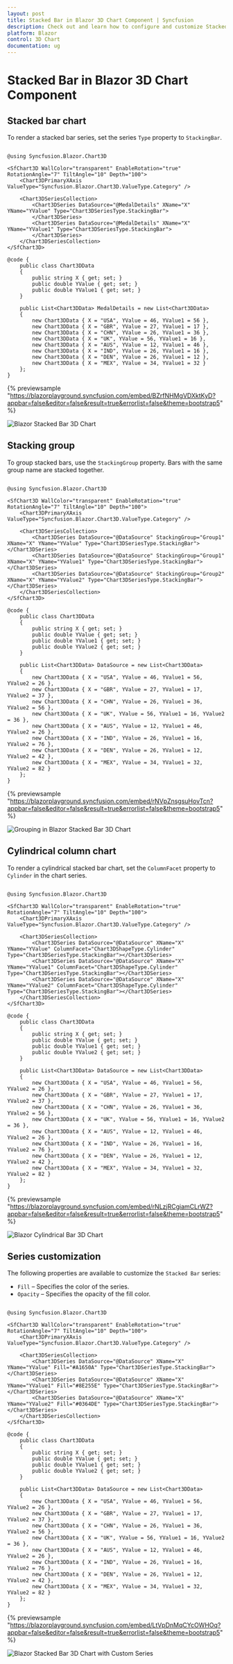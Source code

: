 ```yaml
---
layout: post
title: Stacked Bar in Blazor 3D Chart Component | Syncfusion
description: Check out and learn how to configure and customize Stacked Bar Chart in Syncfusion Blazor 3D Chart component.
platform: Blazor
control: 3D Chart
documentation: ug
---
```


# Stacked Bar in Blazor 3D Chart Component

## Stacked bar chart

To render a stacked bar series, set the series `Type` property to `StackingBar`.

```cshtml

@using Syncfusion.Blazor.Chart3D

<SfChart3D WallColor="transparent" EnableRotation="true" RotationAngle="7" TiltAngle="10" Depth="100">
    <Chart3DPrimaryXAxis ValueType="Syncfusion.Blazor.Chart3D.ValueType.Category" />

    <Chart3DSeriesCollection>
        <Chart3DSeries DataSource="@MedalDetails" XName="X" YName="YValue" Type="Chart3DSeriesType.StackingBar">
        </Chart3DSeries>
        <Chart3DSeries DataSource="@MedalDetails" XName="X" YName="YValue1" Type="Chart3DSeriesType.StackingBar">
        </Chart3DSeries>
    </Chart3DSeriesCollection>
</SfChart3D>

@code {
    public class Chart3DData
    {
        public string X { get; set; }
        public double YValue { get; set; }
        public double YValue1 { get; set; }
    }
	
    public List<Chart3DData> MedalDetails = new List<Chart3DData>
	{
        new Chart3DData { X = "USA", YValue = 46, YValue1 = 56 },
        new Chart3DData { X = "GBR", YValue = 27, YValue1 = 17 },
        new Chart3DData { X = "CHN", YValue = 26, YValue1 = 36 },
        new Chart3DData { X = "UK", YValue = 56, YValue1 = 16 },
        new Chart3DData { X = "AUS", YValue = 12, YValue1 = 46 },
        new Chart3DData { X = "IND", YValue = 26, YValue1 = 16 },
        new Chart3DData { X = "DEN", YValue = 26, YValue1 = 12 },
        new Chart3DData { X = "MEX", YValue = 34, YValue1 = 32 }
    };
}

```
{% previewsample "https://blazorplayground.syncfusion.com/embed/BZrfNHMgVDXktKyD?appbar=false&editor=false&result=true&errorlist=false&theme=bootstrap5" %}

![Blazor Stacked Bar 3D Chart](../images/chart-types-images/blazor-stacked-Bar-chart.png)

## Stacking group

To group stacked bars, use the `StackingGroup` property. Bars with the same group name are stacked together.

```cshtml

@using Syncfusion.Blazor.Chart3D

<SfChart3D WallColor="transparent" EnableRotation="true" RotationAngle="7" TiltAngle="10" Depth="100">
    <Chart3DPrimaryXAxis ValueType="Syncfusion.Blazor.Chart3D.ValueType.Category" />

    <Chart3DSeriesCollection>
        <Chart3DSeries DataSource="@DataSource" StackingGroup="Group1" XName="X" YName="YValue" Type="Chart3DSeriesType.StackingBar"></Chart3DSeries>
        <Chart3DSeries DataSource="@DataSource" StackingGroup="Group1" XName="X" YName="YValue1" Type="Chart3DSeriesType.StackingBar"></Chart3DSeries>
        <Chart3DSeries DataSource="@DataSource" StackingGroup="Group2" XName="X" YName="YValue2" Type="Chart3DSeriesType.StackingBar"></Chart3DSeries>
    </Chart3DSeriesCollection>
</SfChart3D>

@code {
    public class Chart3DData
    {
        public string X { get; set; }
        public double YValue { get; set; }
        public double YValue1 { get; set; }
        public double YValue2 { get; set; }
    }

    public List<Chart3DData> DataSource = new List<Chart3DData>
	{
        new Chart3DData { X = "USA", YValue = 46, YValue1 = 56, YValue2 = 26 },
        new Chart3DData { X = "GBR", YValue = 27, YValue1 = 17, YValue2 = 37 },
        new Chart3DData { X = "CHN", YValue = 26, YValue1 = 36, YValue2 = 56 },
        new Chart3DData { X = "UK", YValue = 56, YValue1 = 16, YValue2 = 36 },
        new Chart3DData { X = "AUS", YValue = 12, YValue1 = 46, YValue2 = 26 },
        new Chart3DData { X = "IND", YValue = 26, YValue1 = 16, YValue2 = 76 },
        new Chart3DData { X = "DEN", YValue = 26, YValue1 = 12, YValue2 = 42 },
        new Chart3DData { X = "MEX", YValue = 34, YValue1 = 32, YValue2 = 82 } 
    };
}

```
{% previewsample "https://blazorplayground.syncfusion.com/embed/rNVpZnsgsuHovTcn?appbar=false&editor=false&result=true&errorlist=false&theme=bootstrap5" %}

![Grouping in Blazor Stacked Bar 3D Chart](../images/chart-types-images/blazor-stacked-bar-chart-with-grouping.png)

## Cylindrical column chart

To render a cylindrical stacked bar chart, set the `ColumnFacet` property to `Cylinder` in the chart series.

```cshtml

@using Syncfusion.Blazor.Chart3D

<SfChart3D WallColor="transparent" EnableRotation="true" RotationAngle="7" TiltAngle="10" Depth="100">
    <Chart3DPrimaryXAxis ValueType="Syncfusion.Blazor.Chart3D.ValueType.Category" />

    <Chart3DSeriesCollection>
        <Chart3DSeries DataSource="@DataSource" XName="X" YName="YValue" ColumnFacet="Chart3DShapeType.Cylinder" Type="Chart3DSeriesType.StackingBar"></Chart3DSeries>
        <Chart3DSeries DataSource="@DataSource" XName="X" YName="YValue1" ColumnFacet="Chart3DShapeType.Cylinder" Type="Chart3DSeriesType.StackingBar"></Chart3DSeries>
        <Chart3DSeries DataSource="@DataSource" XName="X" YName="YValue2" ColumnFacet="Chart3DShapeType.Cylinder" Type="Chart3DSeriesType.StackingBar"></Chart3DSeries>
    </Chart3DSeriesCollection>
</SfChart3D>

@code {
    public class Chart3DData
    {
        public string X { get; set; }
        public double YValue { get; set; }
        public double YValue1 { get; set; }
        public double YValue2 { get; set; }
    }

    public List<Chart3DData> DataSource = new List<Chart3DData>
	{
        new Chart3DData { X = "USA", YValue = 46, YValue1 = 56, YValue2 = 26 },
        new Chart3DData { X = "GBR", YValue = 27, YValue1 = 17, YValue2 = 37 },
        new Chart3DData { X = "CHN", YValue = 26, YValue1 = 36, YValue2 = 56 },
        new Chart3DData { X = "UK", YValue = 56, YValue1 = 16, YValue2 = 36 },
        new Chart3DData { X = "AUS", YValue = 12, YValue1 = 46, YValue2 = 26 },
        new Chart3DData { X = "IND", YValue = 26, YValue1 = 16, YValue2 = 76 },
        new Chart3DData { X = "DEN", YValue = 26, YValue1 = 12, YValue2 = 42 },
        new Chart3DData { X = "MEX", YValue = 34, YValue1 = 32, YValue2 = 82 } 
    };
}

```
{% previewsample "https://blazorplayground.syncfusion.com/embed/rNLzjRCgiamCLrWZ?appbar=false&editor=false&result=true&errorlist=false&theme=bootstrap5" %}

![Blazor Cylindrical Bar 3D Chart](../images/chart-types-images/blazor-cylindricaal-stacked-bar-chart.png)

## Series customization

The following properties are available to customize the `Stacked Bar` series:

* `Fill` – Specifies the color of the series.
* `Opacity` – Specifies the opacity of the fill color.

```cshtml

@using Syncfusion.Blazor.Chart3D

<SfChart3D WallColor="transparent" EnableRotation="true" RotationAngle="7" TiltAngle="10" Depth="100">
    <Chart3DPrimaryXAxis ValueType="Syncfusion.Blazor.Chart3D.ValueType.Category" />

    <Chart3DSeriesCollection>
        <Chart3DSeries DataSource="@DataSource" XName="X" YName="YValue" Fill="#A1650A" Type="Chart3DSeriesType.StackingBar"></Chart3DSeries>
        <Chart3DSeries DataSource="@DataSource" XName="X" YName="YValue1" Fill="#8E255E" Type="Chart3DSeriesType.StackingBar"></Chart3DSeries>
        <Chart3DSeries DataSource="@DataSource" XName="X" YName="YValue2" Fill="#0364DE" Type="Chart3DSeriesType.StackingBar"></Chart3DSeries>
    </Chart3DSeriesCollection>
</SfChart3D>

@code {
    public class Chart3DData
    {
        public string X { get; set; }
        public double YValue { get; set; }
        public double YValue1 { get; set; }
        public double YValue2 { get; set; }
    }

    public List<Chart3DData> DataSource = new List<Chart3DData>
    {
        new Chart3DData { X = "USA", YValue = 46, YValue1 = 56, YValue2 = 26 },
        new Chart3DData { X = "GBR", YValue = 27, YValue1 = 17, YValue2 = 37 },
        new Chart3DData { X = "CHN", YValue = 26, YValue1 = 36, YValue2 = 56 },
        new Chart3DData { X = "UK", YValue = 56, YValue1 = 16, YValue2 = 36 },
        new Chart3DData { X = "AUS", YValue = 12, YValue1 = 46, YValue2 = 26 },
        new Chart3DData { X = "IND", YValue = 26, YValue1 = 16, YValue2 = 76 },
        new Chart3DData { X = "DEN", YValue = 26, YValue1 = 12, YValue2 = 42 },
        new Chart3DData { X = "MEX", YValue = 34, YValue1 = 32, YValue2 = 82 }
    };
}

```
{% previewsample "https://blazorplayground.syncfusion.com/embed/LtVpDnMqCYcOWHOq?appbar=false&editor=false&result=true&errorlist=false&theme=bootstrap5" %}

![Blazor Stacked Bar 3D Chart with Custom Series](../images/chart-types-images/blazor-stacked-bar-chart-custom-series.png)
